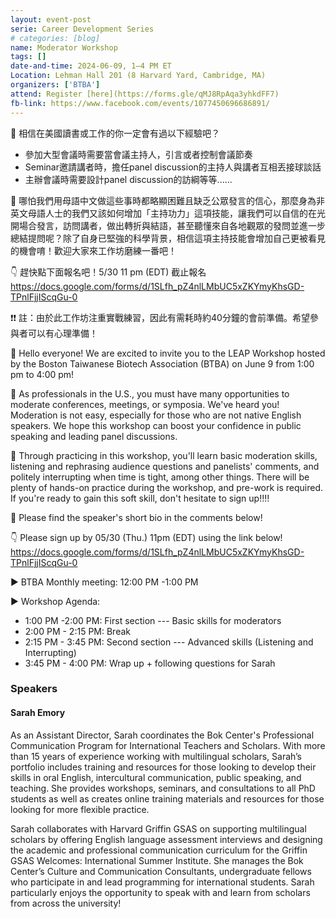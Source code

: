 ```yaml
---
layout: event-post
serie: Career Development Series
# categories: [blog]
name: Moderator Workshop
tags: []
date-and-time: 2024-06-09, 1–4 PM ET
Location: Lehman Hall 201 (8 Harvard Yard, Cambridge, MA)
organizers: ['BTBA']
attend: Register [here](https://forms.gle/qMJ8RpAqa3yhkdFF7)
fb-link: https://www.facebook.com/events/1077450696686891/
---
```


🎤 相信在美國讀書或工作的你一定會有過以下經驗吧？
- 參加大型會議時需要當會議主持人，引言或者控制會議節奏
- Seminar邀請講者時，擔任panel discussion的主持人與講者互相丟接球談話
- 主辦會議時需要設計panel discussion的訪綱等等......

🎤 哪怕我們用母語中文做這些事時都略顯困難且缺乏公眾發言的信心，那麼身為非英文母語人士的我們又該如何增加「主持功力」這項技能，讓我們可以自信的在光開場合發言，訪問講者，做出轉折與結語，甚至聽懂來自各地觀眾的發問並進一步總結提問呢？除了自身已堅強的科學背景，相信這項主持技能會增加自己更被看見的機會唷！歡迎大家來工作坊磨練一番吧！

👇 趕快點下面報名吧！5/30 11 pm (EDT) 截止報名 <https://docs.google.com/forms/d/1SLfh_pZ4nlLMbUC5xZKYmyKhsGD-TPnlFjjIScqGu-0>

❗❗ 註：由於此工作坊注重實戰練習，因此有需耗時約40分鐘的會前準備。希望參與者可以有心理準備！

🎤 Hello everyone! We are excited to invite you to the LEAP Workshop hosted by the Boston Taiwanese Biotech Association (BTBA) on June 9 from 1:00 pm to 4:00 pm!

🎤 As professionals in the U.S., you must have many opportunities to moderate conferences, meetings, or symposia. We've heard you! Moderation is not easy, especially for those who are not native English speakers. We hope this workshop can boost your confidence in public speaking and leading panel discussions.

🎤 Through practicing in this workshop, you'll learn basic moderation skills, listening and rephrasing audience questions and panelists' comments, and politely interrupting when time is tight, among other things. There will be plenty of hands-on practice during the workshop, and pre-work is required. If you're ready to gain this soft skill, don't hesitate to sign up!!!!

🎤 Please find the speaker's short bio in the comments below!

👇 Please sign up by 05/30 (Thu.) 11pm (EDT) using the link below! <https://docs.google.com/forms/d/1SLfh_pZ4nlLMbUC5xZKYmyKhsGD-TPnlFjjIScqGu-0>


▶️ BTBA Monthly meeting: 12:00 PM -1:00 PM

▶️ Workshop Agenda:

- 1:00 PM -2:00 PM: First section --- Basic skills for moderators
- 2:00 PM - 2:15 PM: Break
- 2:15 PM - 3:45 PM: Second section --- Advanced skills (Listening and Interrupting)
- 3:45 PM - 4:00 PM: Wrap up + following questions for Sarah


### Speakers

#### Sarah Emory

As an Assistant Director, Sarah coordinates the Bok Center's Professional Communication Program for International Teachers and Scholars. With more than 15 years of experience working with multilingual scholars, Sarah’s portfolio includes training and resources for those looking to develop their skills in oral English, intercultural communication, public speaking, and teaching. She provides workshops, seminars, and consultations to all PhD students as well as creates online training materials and resources for those looking for more flexible practice.

Sarah collaborates with Harvard Griffin GSAS on supporting multilingual scholars by offering English language assessment interviews and designing the academic and professional communication curriculum for the Griffin GSAS Welcomes: International Summer Institute. She manages the Bok Center’s Culture and Communication Consultants, undergraduate fellows who participate in and lead programming for international students. Sarah particularly enjoys the opportunity to speak with and learn from scholars from across the university!
